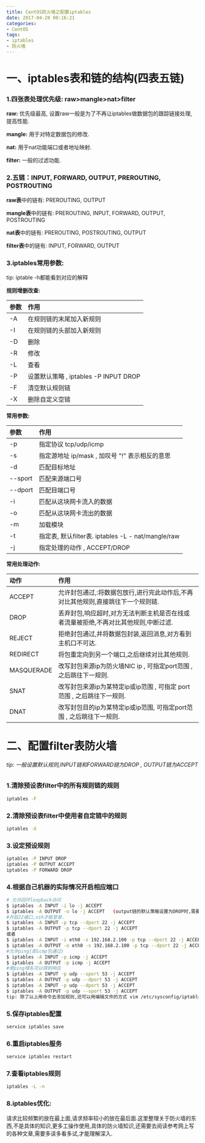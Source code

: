 ```yaml
---
title: CentOS防火墙之配置iptables
date: 2017-04-20 00:16:21
categories:
- CentOS
tags:
- iptables
- 防火墙
---
```

<!-- more -->

# 一、iptables表和链的结构(四表五链)

### 1.四张表处理优先级: raw>mangle>nat>filter

**raw:** 优先级最高, 设置raw一般是为了不再让iptables做数据包的跟踪链接处理, 提高性能.

**mangle:** 用于对特定数据包的修改.

**nat:** 用于nat功能端口或者地址映射.

**filter:** 一般的过滤功能.

### 2.五链：INPUT, FORWARD, OUTPUT, PREROUTING, POSTROUTING

**raw表**中的链有: PREROUTING, OUTPUT

**mangle表**中的链有: PREROUTING, INPUT, FORWARD, OUTPUT, POSTROUTING

**nat表**中的链有: PREROUTING, POSTROUTING, OUTPUT

**filter表**中的链有: INPUT, FORWARD, OUTPUT

### 3.iptables常用参数: 

tip: iptable -h都能看到对应的解释

**规则增删改查:**

| 参数   | 作用                              |
| :--- | :------------------------------ |
| -A   | 在规则链的末尾加入新规则                    |
| -I   | 在规则链的头部加入新规则                    |
| -D   | 删除                              |
| -R   | 修改                              |
| -L   | 查看                              |
| -P   | 设置默认策略 , iptables -P INPUT DROP |
| -F   | 清空默认规则链                         |
| -X   | 删除自定义空链                         |

**常用参数:**

| 参数      | 作用                                       |
| :------ | :--------------------------------------- |
| -p      | 指定协议 tcp/udp/icmp                        |
| -s      | 指定源地址 ip/mask , 加叹号 "!" 表示相反的意思          |
| -d      | 匹配目标地址                                   |
| --sport | 匹配来源端口号                                  |
| --dport | 匹配目端口号                                   |
| -i      | 匹配从这块网卡流入的数据                             |
| -o      | 匹配从这块网卡流出的数据                             |
| -m      | 加载模块                                     |
| -t      | 指定表, 默认filter表. iptables -L - nat/mangle/raw |
| -j      | 指定处理的动作 , ACCEPT/DROP                    |

**常用处理动作:**

| 动作         | 作用                                       |
| :--------- | :--------------------------------------- |
| ACCEPT     | 允许封包通过,:将数据包放行,进行完此动作后,不再对比其他规则,直接跳往下一个规则链. |
| DROP       | 丢弃封包,响应超时,对方无法判断主机是否在线或者流量被拒绝,不再对比其他规则,中断过滤. |
| REJECT     | 拒绝封包通过,并将数据包封装,返回消息,对方看到主机口不可达.          |
| REDIRECT   | 将包重定向到另一个端口,之后继续对比其他规则.                  |
| MASQUERADE | 改写封包来源ip为防火墙NIC ip , 可指定port范围 , 之后跳往下一规则. |
| SNAT       | 改写封包来源ip为某特定ip或ip范围 , 可指定 port 范围 , 之后跳往下一规则. |
| DNAT       | 改写封包目的ip为某特定ip或ip范围, 可指定port范围 , 之后跳往下一规则. |

# 二、配置filter表防火墙

###### tip: 一般设置默认规则,INPUT链和FORWARD链为DROP , OUTPUT链为ACCEPT

### 1.清除预设表filter中的所有规则链的规则

```bash
iptables -F
```

### 2.清除预设表filter中使用者自定链中的规则

```bash
iptables -X
```

### 3.设定预设规则

```bash
iptables -P INPUT DROP
iptables -P OUTPUT ACCEPT
iptables -P FORWARD DROP
```

### 4.根据自己机器的实际情况开启相应端口

```bash
# 允许回环loopback访问
$ iptables -A INPUT -i lo -j ACCEPT
$ iptables -A OUTPUT -o lo -j ACCEPT   (output链的默认策略设置为DROP时,需要添加这条,以下针对的每个端口同此一样.)
#开启22端口,ssh才能登录.
$ iptables -A INPUT -p tcp --dport 22 -j ACCEPT
$ iptables -A OUTPUT -p tcp --dport 22 -j ACCEPT
或者
$ iptables -A INPUT -i eth0 -s 192.168.2.100 -p tcp --dport 22 -j ACCEPT #指定eth1网卡和192.168.2.100允许ssh登录
$ iptables -A OUTPUT -o eth0 -s 192.168.2.100 -p tcp --dport 22 -j ACCEPT
#允许ping(即icmp包通过)
$ iptables -A INPUT -p icmp -j ACCEPT
$ iptables -A OUTPUT -p icmp -j ACCEPT
#使ping域名可以得到响应
$ iptables -A INPUT -p udp --sport 53 -j ACCEPT
$ iptables -A OUTPUT -p udp --dport 53 -j ACCEPT
$ iptables -A INPUT -p udp --dport 53 -j ACCEPT
$ iptables -A OUTPUT -p udp --sport 53 -j ACCEPT
tip: 除了以上用命令去添加规则,还可以用编辑文件的方式 vim /etc/sysconfig/iptables
```

### 5.保存iptables配置

```bash
service iptables save
```

### 6.重启iptables服务

```bash
service iptables restart
```

### 7.查看iptables规则

```bash
iptables -L -n
```

### 8.iptables优化:

请求比较频繁的放在最上面,请求频率较小的放在最后面.这里整理关于防火墙的东西,不是具体的知识,更多工操作使用,具体的防火墙知识,还需要去阅读参考网上写的各种文章,需要多读多看多试,才能理解深入.
